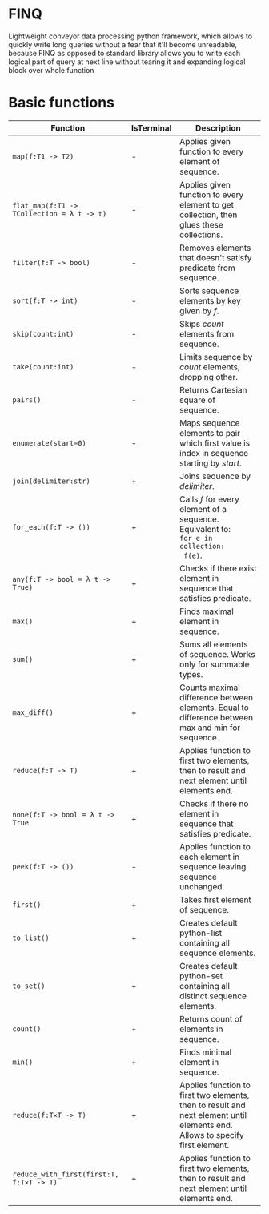 # FINQ
Lightweight conveyor data processing python framework, which allows to quickly write long queries without a fear that it'll become unreadable, 
because FINQ as opposed to standard library allows you to write each logical part of query at next line without tearing it and expanding logical block over whole function


# Basic functions
| Function                                         | IsTerminal | Description                                                                                                               |
|--------------------------------------------------|------------|---------------------------------------------------------------------------------------------------------------------------|
| `map(f:T1 -> T2)`                                | -          | Applies given function to every element of sequence.                                                                      |
| `flat_map(f:T1 -> TCollection = λ t -> t)`       | -          | Applies given function to every element to get collection, then glues these collections.                                  |
| `filter(f:T -> bool)`                            | -          | Removes elements that doesn't satisfy predicate from sequence.                                                            |
| `sort(f:T -> int)`                               | -          | Sorts sequence elements by key given by _f_.                                                                              |
| `skip(count:int)`                                | -          | Skips _count_ elements from sequence.                                                                                     |
| `take(count:int)`                                | -          | Limits sequence by _count_ elements, dropping other.                                                                      |
| `pairs()`                                        | -          | Returns Cartesian square of sequence.                                                                                     |
| `enumerate(start=0)`                             | -          | Maps sequence elements to pair which first value is index in sequence starting by _start_.                                |
| `join(delimiter:str)`                            | +          | Joins sequence by _delimiter_.                                                                                            |
| `for_each(f:T -> ())`                            | +          | Calls _f_ for every element of a sequence. Equivalent to:<br> <code>for e in collection:</code><br><code>    f(e)</code>. |
| `any(f:T -> bool = λ t -> True)`                 | +          | Checks if there exist element in sequence that satisfies predicate.                                                       |
| `max()`                                          | +          | Finds maximal element in sequence.                                                                                        |
| `sum()`                                          | +          | Sums all elements of sequence. Works only for summable types.                                                             |
| `max_diff()`                                     | +          | Counts maximal difference between elements. Equal to difference between max and min for sequence.                         |
| `reduce(f:T -> T)`                               | +          | Applies function to first two elements, then to result and next element until elements end.                               |
| `none(f:T -> bool = λ t -> True`                 | +          | Checks if there no element in sequence that satisfies predicate.                                                          |
| `peek(f:T -> ())`                                | -          | Applies function to each element in sequence leaving sequence unchanged.                                                  |
| `first()`                                        | +          | Takes first element of sequence.                                                                                          |
| `to_list()`                                      | +          | Creates default python-list containing all sequence elements.                                                             |
| `to_set()`                                       | +          | Creates default python-set containing all distinct sequence elements.                                                     |
| `count()`                                        | +          | Returns count of elements in sequence.                                                                                    |
| `min()`                                          | +          | Finds minimal element in sequence.                                                                                        |
| `reduce(f:T✕T -> T)`                             | +          | Applies function to first two elements, then to result and next element until elements end. Allows to specify first element. |
| `reduce_with_first(first:T, f:T✕T -> T)`         | +          | Applies function to first two elements, then to result and next element until elements end.                               |
